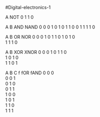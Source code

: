 #Digital-electronics-1

A 	NOT
0 	1
1 	0

A 	B 	AND 	NAND
0 	0 	0 	1
0 	1 	0	  1
1 	0 	0	  1
1 	1 	1	  0

A 	B 	OR 	NOR
0 	0 	0 	1
0 	1 	1	  0
1 	0 	1   0	
1 	1 	1   0	

A 	B 	XOR 	XNOR
0 	0 	0 	1
0 	1 	1   0	
1 	0 	1   0	
1 	1 	0   1



A 	B 	C 	f 	fOR 	fAND
0 	0 	0 			
0 	0 	1 			
0 	1 	0 			
0 	1 	1 			
1 	0 	0 			
1 	0 	1 			
1 	1 	0 			
1 	1 	1 			
